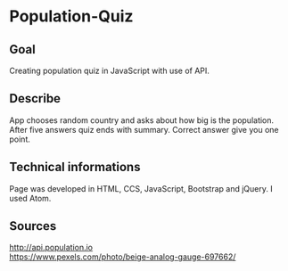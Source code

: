 # Population-Quiz

## Goal
Creating population quiz in JavaScript with use of API.

## Describe 
App chooses random country and asks about how big is the population. After five answers quiz ends with summary. Correct answer give you one point.

## Technical informations
Page was developed in HTML, CCS, JavaScript, Bootstrap and jQuery. I used Atom.

## Sources
http://api.population.io <br />
https://www.pexels.com/photo/beige-analog-gauge-697662/
